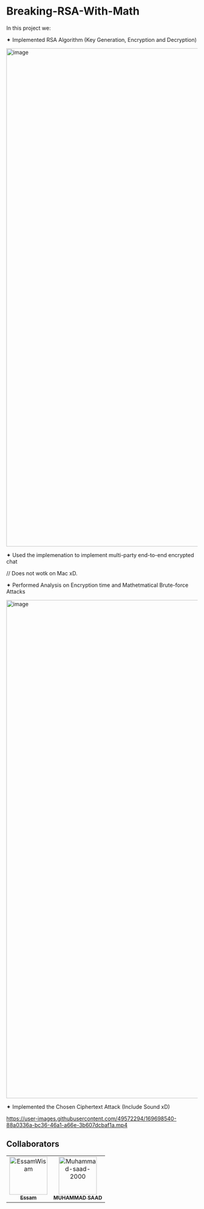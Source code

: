 # Breaking-RSA-With-Math
In this project we:

✦ Implemented RSA Algorithm (Key Generation, Encryption and Decryption)

<img width="1312" alt="image" src="/2 - RSAWorld/Test Cases/Gif.gif">

✦ Used the implemenation to implement multi-party end-to-end encrypted chat

// Does not wotk on Mac xD.

✦ Performed Analysis on Encryption time and Mathetmatical Brute-force Attacks

<img width="1312" alt="image" src="https://user-images.githubusercontent.com/49572294/169697689-1341949c-85d6-4123-92f0-0b1c6d4f8632.png">


✦ Implemented the Chosen Ciphertext Attack (Include Sound xD)

https://user-images.githubusercontent.com/49572294/169698540-88a0336a-bc36-46a1-a66e-3b607dcbaf1a.mp4

## Collaborators

<!-- readme: collaborators -start -->
<table>
<tr>
    <td align="center">
        <a href="https://github.com/EssamWisam">
            <img src="https://avatars.githubusercontent.com/u/49572294?v=4" width="100;" alt="EssamWisam"/>
            <br />
            <sub><b>Essam</b></sub>
        </a>
    </td>
    <td align="center">
        <a href="https://github.com/Muhammad-saad-2000">
            <img src="https://avatars.githubusercontent.com/u/61880555?v=4" width="100;" alt="Muhammad-saad-2000"/>
            <br />
            <sub><b>MUHAMMAD SAAD</b></sub>
        </a>
    </td></tr>
</table>
<!-- readme: collaborators -end -->

